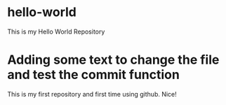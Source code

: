 # hello-world
This is my Hello World Repository
# Adding some text to change the file and test the commit function
This is my first repository and first time using github.  Nice!

